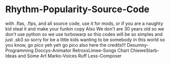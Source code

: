 # Rhythm-Popularity-Source-Code
with .flas, .flps, and all source code, use it for mods, or if you are a naughty kid steal it and make your funkin copy
Also We don't are 30 years old so we don't use python so we use turbowarp so this codes will be so simples and just .sb3 so sorry for be a little kids wanting to be somebody in this world
so you know, go pico yeh yeh go pico
also here the credits!!!
Desumny-Programming
Doccys-Animator
RetroxxLimee-Songs Chart
ChieweStarb-Ideas and Some Art
Marko-Voices
Ruff Less-Composer
